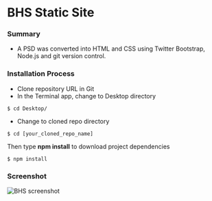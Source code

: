 # BHS Static Site

### Summary
* A PSD was converted into HTML and CSS using Twitter Bootstrap, Node.js and git version control.

### Installation Process
* Clone repository URL in Git
* In the Terminal app, change to Desktop directory 
```
$ cd Desktop/
```
* Change to cloned repo directory
```
$ cd [your_cloned_repo_name]
```
Then type **npm install** to download project dependencies
```
$ npm install
```

### Screenshot
![BHS screenshot](https://i.imgur.com/MQPZAXy.png "Services page of BHS site")
